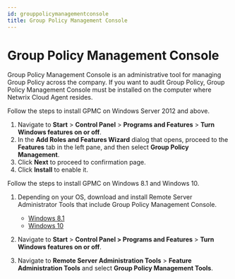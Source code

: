 ```yaml
---
id: grouppolicymanagementconsole
title: Group Policy Management Console
---
```


# Group Policy Management Console

Group Policy Management Console is an administrative tool for managing Group Policy across the company. If you want to audit Group Policy, Group Policy Management Console must be installed on the computer where Netwrix Cloud Agent resides.

Follow the steps to install GPMC on Windows Server 2012 and above.

1. Navigate to **Start** \> **Control Panel** \> **Programs and Features** \> **Turn Windows features on or off**.
2. In the **Add Roles and Features Wizard** dialog that opens, proceed to the **Features** tab in the left pane, and then select **Group Policy Management**.
3. Click **Next** to proceed to confirmation page.
4. Click **Install** to enable it.

Follow the steps to install GPMC on Windows 8.1 and Windows 10.

1. Depending on your OS, download and install Remote Server Administrator Tools that include Group Policy Management Console.

   - [Windows 8.1](http://www.microsoft.com/en-us/download/details.aspx?id=39296)
   - [Windows 10](https://www.microsoft.com/en-us/download/details.aspx?id=45520)
2. Navigate to **Start** \> **Control Panel > Programs and Features** \> **Turn Windows features on or off**.
3. Navigate to **Remote Server Administration Tools** \> **Feature Administration Tools** and select  **Group Policy Management Tools**.